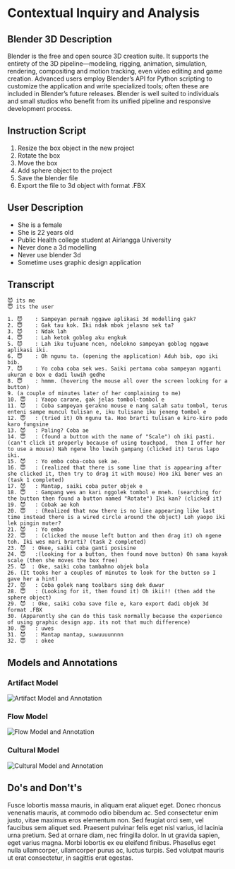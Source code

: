 # Contextual Inquiry and Analysis
## Blender 3D Description
Blender is the free and open source 3D creation suite. It supports the  entirety of the 3D pipeline—modeling, rigging, animation, simulation,  rendering, compositing and motion tracking, even video editing and game  creation. Advanced users employ Blender’s API for Python scripting to  customize the application and write specialized tools; often these are  included in Blender’s future releases. Blender is well suited to  individuals and small studios who benefit from its unified pipeline and  responsive development process.

## Instruction Script
1. Resize the box object in the new project
2. Rotate the box
3. Move the box
4. Add sphere object to the project
5. Save the blender file
6. Export the file to 3d object with format .FBX

## User Description
- She is a female
- She is 22 years old
- Public Health college student at  Airlangga University
- Never done a 3d modelling
- Never use blender 3d
- Sometime uses graphic design application

## Transcript
```
😈 its me
😇 its the user

1. 😈 	: Sampeyan pernah nggawe aplikasi 3d modelling gak?
2. 😇 	: Gak tau kok. Iki ndak mbok jelasno sek ta?
3. 😈 	: Ndak lah
4. 😇 	: Lah ketok goblog aku engkuk
5. 😈 	: Lah iku tujuane ncen, ndelokno sampeyan goblog nggawe aplikasi iki.
6. 😇 	: Oh ngunu ta. (opening the application) Aduh bib, opo iki bib.
7. 😈 	: Yo coba coba sek wes. Saiki pertama coba sampeyan ngganti ukuran e box e dadi luwih gedhe
8. 😇 	: hmmm. (hovering the mouse all over the screen looking for a button)
9. (a couple of minutes later of her complaining to me)
10. 😇 	: Yaopo carane, gak jelas tombol-tombol e
11. 😈 	: Coba sampeyan gerakno mouse e nang salah satu tombol, terus enteni sampe muncul tulisan e, iku tulisane iku jeneng tombol e
12. 😇 	: (tried it) Oh ngunu ta. Hoo brarti tulisan e kiro-kiro podo karo fungsine
13. 😈 	: Paling? Coba ae
14. 😇 	: (found a button with the name of "Scale") oh iki pasti. (can't click it properly because of using touchpad,  then I offer her to use a mouse) Nah ngene lho luwih gampang (clicked it) terus lapo iki.
15. 😈 	: Yo embo coba-coba sek ae.
16. 😇 	: (realized that there is some line that is appearing after she clicked it, then try to drag it with mouse) Hoo iki bener wes an (task 1 completed)
17. 😈 	: Mantap, saiki coba puter objek e
18. 😇 	: Gampang wes an kari nggolek tombol e mneh. (searching for the button then found a button named "Rotate") Iki kan? (clicked it)
19. 😈 	: Cobak ae koh
20. 😇 	: (Realized that now there is no line appearing like last time instead there is a wired circle around the object) Loh yaopo iki lek pingin muter?
21. 😈 	: Yo embo
22. 😇 	: (clicked the mouse left button and then drag it) oh ngene toh. Iki wes mari brarti? (task 2 completed)
23. 😈  : Okee, saiki coba ganti posisine
24. 😇 	:(looking for a button, then found move button) Oh sama kayak scale (then she moves the box free)
25. 😈  : Oke, saiki coba tambahno objek bola
26. (It tooks her a couples of minutes to look for the button so I gave her a hint)
27. 😈 	: Coba golek nang toolbars sing dek duwur
28. 😇 	: (Looking for it, then found it) Oh ikii!! (then add the sphere object)
29. 😈  : Oke, saiki coba save file e, karo export dadi objek 3d format .FBX
30. (Apparently she can do this task normally because the experience of using graphic design app. its not that much difference)
30. 😇 	: uwes
31. 😈 	: Mantap mantap, suwuuuunnnn
32. 😇 	: okee
```

## Models and Annotations
### Artifact Model
![Artifact Model and Annotation](https://picsum.photos/400/300/?random)
### Flow Model
![Flow Model and Annotation](https://picsum.photos/400/300/?random)
### Cultural Model
![Cultural Model and Annotation](https://picsum.photos/400/300/?random)
## Do's and Don't's
Fusce lobortis massa mauris, in aliquam erat aliquet eget. Donec rhoncus venenatis mauris, at commodo odio bibendum ac. Sed consectetur enim justo, vitae maximus eros elementum non. Sed feugiat orci sem, vel faucibus sem aliquet sed. Praesent pulvinar felis eget nisl varius, id lacinia urna pretium. Sed at ornare diam, nec fringilla dolor. In ut gravida sapien, eget varius magna. Morbi lobortis ex eu eleifend finibus. Phasellus eget nulla ullamcorper, ullamcorper purus ac, luctus turpis. Sed volutpat mauris ut erat consectetur, in sagittis erat egestas.
